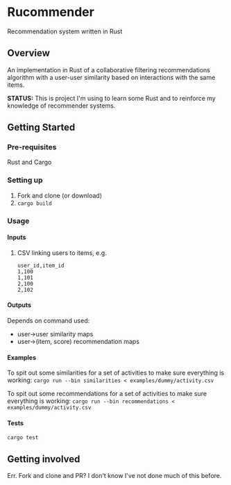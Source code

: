 # Rucommender
Recommendation system written in Rust

## Overview

An implementation in Rust of a collaborative filtering recommendations algorithm with a user-user similarity based on interactions with the same items.

**STATUS:** This is project I'm using to learn some Rust and to reinforce my knowledge of recommender systems.

## Getting Started

### Pre-requisites

Rust and Cargo

### Setting up

1. Fork and clone (or download)
2. `cargo build`

### Usage

#### Inputs

1. CSV linking users to items, e.g.
    ```csv
    user_id,item_id
    1,100
    1,101
    2,100
    2,102
    ```

#### Outputs
Depends on command used:

* user->user similarity maps
* user->(item, score) recommendation maps

#### Examples

To spit out some similarities for a set of activities to make sure everything is working:
`cargo run --bin similarities < examples/dummy/activity.csv`

To spit out some recommendations for a set of activities to make sure everything is working:
`cargo run --bin recommendations < examples/dummy/activity.csv`

#### Tests

`cargo test`

## Getting involved

Err.
Fork and clone and PR?
I don't know I've not done much of this before.
